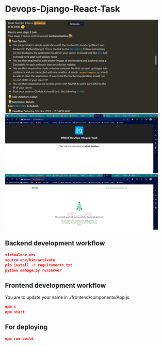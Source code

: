 # Devops-Django-React-Task

![](./img/1.Q.jpg)
![](./img/2.web.jpg)
![](./img/3.back.jpg)

## Backend development workflow

```json
virtualenv env
source env/bin/activate
pip install -r requirements.txt
python manage.py runserver
```

## Frontend development workflow

You are to update your name in ./frontend/components/App.js

```json
npm i
npm start
```

## For deploying

```json
npm run build
```

